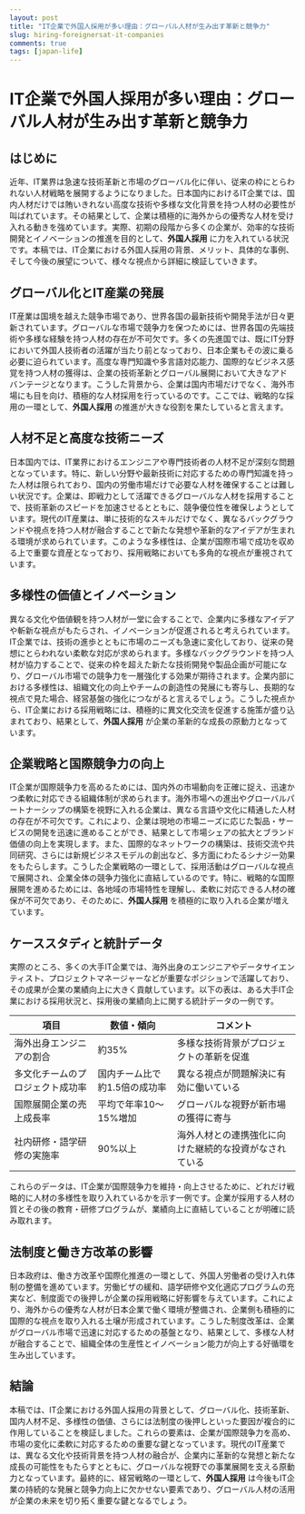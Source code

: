 ```yaml
---
layout: post
title: "IT企業で外国人採用が多い理由：グローバル人材が生み出す革新と競争力"
slug: hiring-foreignersat-it-companies
comments: true
tags: [japan-life]
---
```


# IT企業で外国人採用が多い理由：グローバル人材が生み出す革新と競争力

## はじめに
近年、IT業界は急速な技術革新と市場のグローバル化に伴い、従来の枠にとらわれない人材戦略を展開するようになりました。日本国内におけるIT企業では、国内人材だけでは賄いきれない高度な技術や多様な文化背景を持つ人材の必要性が叫ばれています。その結果として、企業は積極的に海外からの優秀な人材を受け入れる動きを強めています。実際、初期の段階から多くの企業が、効率的な技術開発とイノベーションの推進を目的として、**外国人採用** に力を入れている状況です。本稿では、IT企業における外国人採用の背景、メリット、具体的な事例、そして今後の展望について、様々な視点から詳細に検証していきます。

<script async src="https://pagead2.googlesyndication.com/pagead/js/adsbygoogle.js?client=ca-pub-7886659064712565"
     crossorigin="anonymous"></script>
<!-- 광고2 -->
<ins class="adsbygoogle"
     style="display:block"
     data-ad-client="ca-pub-7886659064712565"
     data-ad-slot="1101493367"
     data-ad-format="auto"
     data-full-width-responsive="true"></ins>
<script>
     (adsbygoogle = window.adsbygoogle || []).push({});
</script>

## グローバル化とIT産業の発展
IT産業は国境を越えた競争市場であり、世界各国の最新技術や開発手法が日々更新されています。グローバルな市場で競争力を保つためには、世界各国の先端技術や多様な経験を持つ人材の存在が不可欠です。多くの先進国では、既にIT分野において外国人技術者の活躍が当たり前となっており、日本企業もその波に乗る必要に迫られています。高度な専門知識や多言語対応能力、国際的なビジネス感覚を持つ人材の獲得は、企業の技術革新とグローバル展開において大きなアドバンテージとなります。こうした背景から、企業は国内市場だけでなく、海外市場にも目を向け、積極的な人材採用を行っているのです。ここでは、戦略的な採用の一環として、**外国人採用** の推進が大きな役割を果たしていると言えます。

## 人材不足と高度な技術ニーズ
日本国内では、IT業界におけるエンジニアや専門技術者の人材不足が深刻な問題となっています。特に、新しい分野や最新技術に対応するための専門知識を持った人材は限られており、国内の労働市場だけで必要な人材を確保することは難しい状況です。企業は、即戦力として活躍できるグローバルな人材を採用することで、技術革新のスピードを加速させるとともに、競争優位性を確保しようとしています。現代のIT産業は、単に技術的なスキルだけでなく、異なるバックグラウンドや視点を持つ人材が融合することで新たな発想や革新的なアイデアが生まれる環境が求められています。このような多様性は、企業が国際市場で成功を収める上で重要な資産となっており、採用戦略においても多角的な視点が重視されています。

<script async src="https://pagead2.googlesyndication.com/pagead/js/adsbygoogle.js?client=ca-pub-7886659064712565"
     crossorigin="anonymous"></script>
<!-- 광고2 -->
<ins class="adsbygoogle"
     style="display:block"
     data-ad-client="ca-pub-7886659064712565"
     data-ad-slot="1101493367"
     data-ad-format="auto"
     data-full-width-responsive="true"></ins>
<script>
     (adsbygoogle = window.adsbygoogle || []).push({});
</script>

## 多様性の価値とイノベーション
異なる文化や価値観を持つ人材が一堂に会することで、企業内に多様なアイデアや斬新な視点がもたらされ、イノベーションが促進されると考えられています。IT企業では、技術の進歩とともに市場のニーズも急速に変化しており、従来の発想にとらわれない柔軟な対応が求められます。多様なバックグラウンドを持つ人材が協力することで、従来の枠を超えた新たな技術開発や製品企画が可能になり、グローバル市場での競争力を一層強化する効果が期待されます。企業内部における多様性は、組織文化の向上やチームの創造性の発展にも寄与し、長期的な視点で見た場合、経営基盤の強化につながると言えるでしょう。こうした視点から、IT企業における採用戦略には、積極的に異文化交流を促進する施策が盛り込まれており、結果として、**外国人採用** が企業の革新的な成長の原動力となっています。

## 企業戦略と国際競争力の向上
IT企業が国際競争力を高めるためには、国内外の市場動向を正確に捉え、迅速かつ柔軟に対応できる組織体制が求められます。海外市場への進出やグローバルパートナーシップの構築を視野に入れる企業は、異なる言語や文化に精通した人材の存在が不可欠です。これにより、企業は現地の市場ニーズに応じた製品・サービスの開発を迅速に進めることができ、結果として市場シェアの拡大とブランド価値の向上を実現します。また、国際的なネットワークの構築は、技術交流や共同研究、さらには新規ビジネスモデルの創出など、多方面にわたるシナジー効果をもたらします。こうした企業戦略の一環として、採用活動はグローバルな視点で展開され、企業全体の競争力強化に直結しているのです。特に、戦略的な国際展開を進めるためには、各地域の市場特性を理解し、柔軟に対応できる人材の確保が不可欠であり、そのために、**外国人採用** を積極的に取り入れる企業が増えています。

<script async src="https://pagead2.googlesyndication.com/pagead/js/adsbygoogle.js?client=ca-pub-7886659064712565"
     crossorigin="anonymous"></script>
<!-- 광고2 -->
<ins class="adsbygoogle"
     style="display:block"
     data-ad-client="ca-pub-7886659064712565"
     data-ad-slot="1101493367"
     data-ad-format="auto"
     data-full-width-responsive="true"></ins>
<script>
     (adsbygoogle = window.adsbygoogle || []).push({});
</script>

## ケーススタディと統計データ
実際のところ、多くの大手IT企業では、海外出身のエンジニアやデータサイエンティスト、プロジェクトマネージャーなどが重要なポジションで活躍しており、その成果が企業の業績向上に大きく貢献しています。以下の表は、ある大手IT企業における採用状況と、採用後の業績向上に関する統計データの一例です。

| 項目                      | 数値・傾向                           | コメント                                         |
|---------------------------|----------------------------------------|--------------------------------------------------|
| 海外出身エンジニアの割合   | 約35%                                  | 多様な技術背景がプロジェクトの革新を促進           |
| 多文化チームのプロジェクト成功率 | 国内チーム比で約1.5倍の成功率              | 異なる視点が問題解決に有効に働いている             |
| 国際展開企業の売上成長率   | 平均で年率10～15%増加                     | グローバルな視野が新市場の獲得に寄与               |
| 社内研修・語学研修の実施率 | 90%以上                                  | 海外人材との連携強化に向けた継続的な投資がなされている |

これらのデータは、IT企業が国際競争力を維持・向上させるために、どれだけ戦略的に人材の多様性を取り入れているかを示す一例です。企業が採用する人材の質とその後の教育・研修プログラムが、業績向上に直結していることが明確に読み取れます。

<script async src="https://pagead2.googlesyndication.com/pagead/js/adsbygoogle.js?client=ca-pub-7886659064712565"
     crossorigin="anonymous"></script>
<!-- 광고2 -->
<ins class="adsbygoogle"
     style="display:block"
     data-ad-client="ca-pub-7886659064712565"
     data-ad-slot="1101493367"
     data-ad-format="auto"
     data-full-width-responsive="true"></ins>
<script>
     (adsbygoogle = window.adsbygoogle || []).push({});
</script>

## 法制度と働き方改革の影響
日本政府は、働き方改革や国際化推進の一環として、外国人労働者の受け入れ体制の整備を進めています。労働ビザの緩和、語学研修や文化適応プログラムの充実など、制度面での後押しが企業の採用戦略に好影響を与えています。これにより、海外からの優秀な人材が日本企業で働く環境が整備され、企業側も積極的に国際的な視点を取り入れる土壌が形成されています。こうした制度改革は、企業がグローバル市場で迅速に対応するための基盤となり、結果として、多様な人材が融合することで、組織全体の生産性とイノベーション能力が向上する好循環を生み出しています。

## 結論
本稿では、IT企業における外国人採用の背景として、グローバル化、技術革新、国内人材不足、多様性の価値、さらには法制度の後押しといった要因が複合的に作用していることを検証しました。これらの要素は、企業が国際競争力を高め、市場の変化に柔軟に対応するための重要な鍵となっています。現代のIT産業では、異なる文化や技術背景を持つ人材の融合が、企業内に革新的な発想と新たな成長の可能性をもたらすとともに、グローバルな視野での事業展開を支える原動力となっています。最終的に、経営戦略の一環として、**外国人採用** は今後もIT企業の持続的な発展と競争力向上に欠かせない要素であり、グローバル人材の活用が企業の未来を切り拓く重要な鍵となるでしょう。

<script async src="https://pagead2.googlesyndication.com/pagead/js/adsbygoogle.js?client=ca-pub-7886659064712565"
     crossorigin="anonymous"></script>
<!-- 광고2 -->
<ins class="adsbygoogle"
     style="display:block"
     data-ad-client="ca-pub-7886659064712565"
     data-ad-slot="1101493367"
     data-ad-format="auto"
     data-full-width-responsive="true"></ins>
<script>
     (adsbygoogle = window.adsbygoogle || []).push({});
</script>
